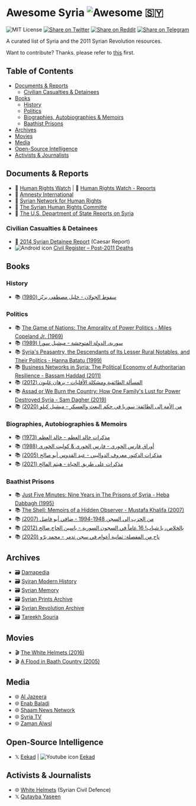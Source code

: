 # Awesome Syria ![Awesome](https://badgen.net/badge/icon/Awesome/0088cc?icon=awesome&label&color=514b6d&labelColor=70616d) 🇸🇾

![MIT License](https://badgen.net/github/license/aborazmeh/awesome-syria)
[![Share on Twitter](https://badgen.net/badge/share/%F0%9D%95%8F%20Twitter/1da1f2?icon=twitter)](http://twitter.com/share?text=A%20curated%20list%20of%20Syria%20and%20the%202011%20Syrian%20Revolution%20resources&url=https%3A%2F%2Fgithub.com%2Faborazmeh%2Fawesome-syria&hashtags=Awesome,Syria)
[![Share on Reddit](https://badgen.net/badge/share/Reddit/ff4500?icon=reddit)](https://www.reddit.com/submit?url=https%3A%2F%2Fgithub.com%2Faborazmeh%2Fawesome-syria&title=A%20curated%20list%20of%20Syria%20and%20the%202011%20Syrian%20Revolution%20resources)
[![Share on Telegram](https://badgen.net/badge/share/Telegram/0088cc?icon=telegram)](https://telegram.me/share/url?url=https%3A%2F%2Fgithub.com%2Faborazmeh%2Fawesome-syria&text=A%20curated%20list%20of%20Syria%20and%20the%202011%20Syrian%20Revolution%20resources)

A curated list of Syria and the 2011 Syrian Revolution resources.

Want to contribute? Thanks. please refer to
[this](https://github.com/aborazmeh/awesome-syria/blob/main/CONTRIBUTING.md)
first.

## Table of Contents

- [Documents \& Reports](#documents--reports)
  - [Civilian Casualties \& Detainees](#civilian-casualties--detainees)
- [Books](#books)
  - [History](#history)
  - [Politics](#politics)
  - [Biographies, Autobiographies \& Memoirs](#biographies-autobiographies--memoirs)
  - [Baathist Prisons](#baathist-prisons)
- [Archives](#archives)
- [Movies](#movies)
- [Media](#media)
- [Open-Source Intelligence](#open-source-intelligence)
- [Activists \& Journalists](#activists--journalists)

## Documents & Reports

- 📄 [Human Rights Watch](https://www.hrw.org/middle-east/n-africa/syria) | 📄 [Human Rights Watch - Reports](https://www.hrw.org/publications?country%5B0%5D=9648)
- 📄 [Amnesty International](https://www.amnesty.org/en/location/middle-east-and-north-africa/middle-east/syria/)
- 📄 [Syrian Network for Human Rights](https://snhr.org/)
- 📄 [The Syrian Human Rights Committe](https://www.shrc.org/)
- 📄 [The U.S. Department of State Reports on Syria](https://www.state.gov/report/custom/709c037e97/)

### Civilian Casualties & Detainees

- 📄 [2014 Syrian Detainee Report](https://leaks.zamanalwsl.net/tortures.php) (Caesar Report)
- ![Android
icon](images/android.svg) [Civil Register – Post-2011 Deaths](https://github.com/aborazmeh/awesome-syria/raw/main/files/post-2011%20deaths.apk)

## Books

### History

- 📚 [سقوط الجولان - خليل مصطفى بريّز (1980)](https://www.goodreads.com/book/show/200548258)

### Politics

- 📚 [The Game of Nations: The Amorality of Power Politics - Miles Copeland Jr. (1969)](https://www.goodreads.com/book/show/911059)
- 📚 [سورية، الدولة المتوحشة - ميشيل سورا (1989)](https://www.goodreads.com/book/show/115646055)
- 📚 [Syria's Peasantry, the Descendants of Its Lesser Rural Notables, and Their Politics - Hanna Batatu (1999)](https://www.goodreads.com/book/show/31152975)
- 📚 [Business Networks in Syria: The Political Economy of Authoritarian Resilience - Bassam Haddad (2011)](https://www.goodreads.com/book/show/12676030)
- 📚 [المسألة الطائفية ومشكلة الأقليات - برهان غليون (2012)](https://www.goodreads.com/book/show/13122960)
- 📚 [Assad or We Burn the Country: How One Family's Lust for Power Destroyed Syria - Sam Dagher (2019)](https://www.goodreads.com/book/show/51286268)
- 📚 [من الأمة إلى الطائفة: سوريا في حكم البعث والعسكر - ميشيل كيلو (2020)](https://www.goodreads.com/book/show/57810235)

### Biographies, Autobiographies & Memoirs

- 📚 [مذكرات خالد العظم - خالد العظم (1973)](https://www.goodreads.com/series/407391)
- 📚 [أوراق فارس الخوري - فارس الخوري & كوليت الخوري (1988)](https://www.goodreads.com/series/348527)
- 📚 [مذكرات الدكتور معروف الدواليبي - عبد القدوس أبو صالح (2005)](https://www.goodreads.com/book/show/22603430)
- 📚 [مذكرات على طريق الحياة - هيثم المالح (2021)](https://www.goodreads.com/series/399938)

### Baathist Prisons

- 📚 [Just Five Minutes: Nine Years in The Prisons of Syria - Heba Dabbagh (1995)](https://www.goodreads.com/book/show/2112121)
- 📚 [The Shell: Memoirs of a Hidden Observer - Mustafa Khalifa (2007)](https://www.goodreads.com/book/show/30961992)
- 📚 [من الحزب إلى السجن 1948-1994 - ضافي أبو فاضل (2007)](https://www.goodreads.com/book/show/18081406)
- 📚 [بالخلاص، يا شباب! 16 عاماً في السجون السورية - ياسين الحاج صالح (2012)](https://www.goodreads.com/book/show/15729139)
- 📚 [ناج من المقصلة: ثمانية أعوام في سجن تدمر - محمد برّو (2020)](https://www.goodreads.com/book/show/55853433)

## Archives

- 🗃️ [Damapedia](https://damapedia.com/)
- 🗃️ [Syiran Modern History](https://syrmh.com/)
- 🗃️ [Syrian Memory](https://syrianmemory.org/)
- 🗃️ [Syrian Prints Archive](https://en.syrianprints.org/)
- 🗃️ [Syrian Revolution Archive](https://linktr.ee/syrian.revolution.archive)
- 🗃️ [Tareekh Souria](https://tareekhsouria.com)

## Movies

- 🎬 [The White Helmets (2016)](https://www.imdb.com/title/tt6073176/)
- 🎬 [A Flood in Baath Country (2005)](https://www.imdb.com/title/tt0455950/)

## Media

- 🌐 [Al Jazeera](https://www.aljazeera.com)
- 🌐 [Enab Baladi](https://english.enabbaladi.net)
- 🌐 [Shaam News Network](https://shaam.org)
- 🌐 [Syria TV](https://www.syria.tv/)
- 🌐 [Zaman Alwsl](https://en.zamanalwsl.net/)

## Open-Source Intelligence

- 𝕏 [Eekad](https://twitter.com/EekadFacts) | ![Youtube
icon](images/youtube.svg) [Eekad](https://www.youtube.com/@EekadFacts)

## Activists & Journalists

- 🌐 [White Helmets](https://whitehelmets.org) (Syrian Civil Defence)
- 𝕏 [Qutayba Yaseen](https://twitter.com/k7ybnd99)
